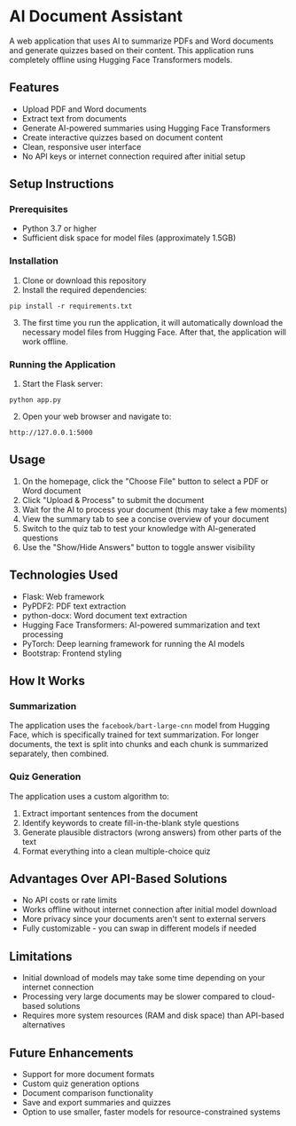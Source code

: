 # AI Document Assistant

A web application that uses AI to summarize PDFs and Word documents and generate quizzes based on their content. This application runs completely offline using Hugging Face Transformers models.

## Features

- Upload PDF and Word documents
- Extract text from documents
- Generate AI-powered summaries using Hugging Face Transformers
- Create interactive quizzes based on document content
- Clean, responsive user interface
- No API keys or internet connection required after initial setup

## Setup Instructions

### Prerequisites

- Python 3.7 or higher
- Sufficient disk space for model files (approximately 1.5GB)

### Installation

1. Clone or download this repository
2. Install the required dependencies:

```
pip install -r requirements.txt
```

3. The first time you run the application, it will automatically download the necessary model files from Hugging Face. After that, the application will work offline.

### Running the Application

1. Start the Flask server:

```
python app.py
```

2. Open your web browser and navigate to:

```
http://127.0.0.1:5000
```

## Usage

1. On the homepage, click the "Choose File" button to select a PDF or Word document
2. Click "Upload & Process" to submit the document
3. Wait for the AI to process your document (this may take a few moments)
4. View the summary tab to see a concise overview of your document
5. Switch to the quiz tab to test your knowledge with AI-generated questions
6. Use the "Show/Hide Answers" button to toggle answer visibility

## Technologies Used

- Flask: Web framework
- PyPDF2: PDF text extraction
- python-docx: Word document text extraction
- Hugging Face Transformers: AI-powered summarization and text processing
- PyTorch: Deep learning framework for running the AI models
- Bootstrap: Frontend styling

## How It Works

### Summarization
The application uses the `facebook/bart-large-cnn` model from Hugging Face, which is specifically trained for text summarization. For longer documents, the text is split into chunks and each chunk is summarized separately, then combined.

### Quiz Generation
The application uses a custom algorithm to:
1. Extract important sentences from the document
2. Identify keywords to create fill-in-the-blank style questions
3. Generate plausible distractors (wrong answers) from other parts of the text
4. Format everything into a clean multiple-choice quiz

## Advantages Over API-Based Solutions

- No API costs or rate limits
- Works offline without internet connection after initial model download
- More privacy since your documents aren't sent to external servers
- Fully customizable - you can swap in different models if needed

## Limitations

- Initial download of models may take some time depending on your internet connection
- Processing very large documents may be slower compared to cloud-based solutions
- Requires more system resources (RAM and disk space) than API-based alternatives

## Future Enhancements

- Support for more document formats
- Custom quiz generation options
- Document comparison functionality
- Save and export summaries and quizzes
- Option to use smaller, faster models for resource-constrained systems
